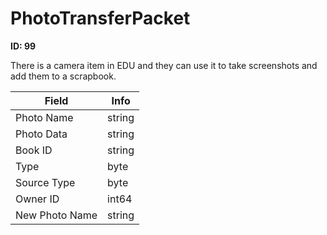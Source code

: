 # PhotoTransferPacket

**ID: 99**  

There is a camera item in EDU and they can use it to take screenshots and add them to a scrapbook.

<table><thead><tr><th>Field</th><th>Info</th></tr></thead><tbody>
<tr><td>Photo Name</td><td>string</td></tr>
<tr><td>Photo Data</td><td>string</td></tr>
<tr><td>Book ID</td><td>string</td></tr>
<tr><td>Type</td><td>byte</td></tr>
<tr><td>Source Type</td><td>byte</td></tr>
<tr><td>Owner ID</td><td>int64</td></tr>
<tr><td>New Photo Name</td><td>string</td></tr>
</tbody></table>
